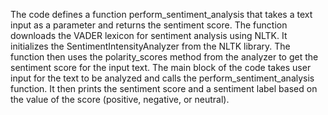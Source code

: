 The code defines a function perform_sentiment_analysis that takes a text input as a parameter and returns the sentiment score.
The function downloads the VADER lexicon for sentiment analysis using NLTK.
It initializes the SentimentIntensityAnalyzer from the NLTK library.
The function then uses the polarity_scores method from the analyzer to get the sentiment score for the input text.
The main block of the code takes user input for the text to be analyzed and calls the perform_sentiment_analysis function.
It then prints the sentiment score and a sentiment label based on the value of the score (positive, negative, or neutral).
